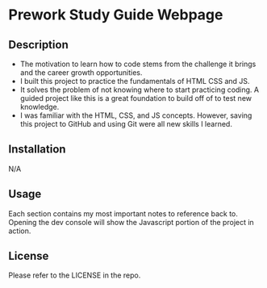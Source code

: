 # Prework Study Guide Webpage

## Description

- The motivation to learn how to code stems from the challenge it brings and the career growth opportunities.
- I built this project to practice the fundamentals of HTML CSS and JS.
- It solves the problem of not knowing where to start practicing coding. A guided project like this is a great foundation to build off of to test new knowledge.
- I was familiar with the HTML, CSS, and JS concepts. However, saving this project to GitHub and using Git were all new skills I learned.

## Installation

N/A

## Usage

Each section contains my most important notes to reference back to. Opening the dev console will show the Javascript portion of the project in action.

## License

Please refer to the LICENSE in the repo.
